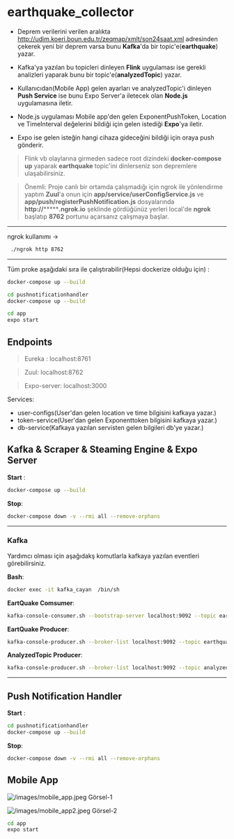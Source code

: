 # earthquake_collector

- Deprem verilerini verilen aralıkta http://udim.koeri.boun.edu.tr/zeqmap/xmlt/son24saat.xml adresinden çekerek yeni bir deprem varsa bunu **Kafka**'da bir topic'e(**earthquake**) yazar.
- Kafka'ya yazılan bu topicleri dinleyen **Flink** uygulaması ise gerekli analizleri yaparak bunu bir topic'e(**analyzedTopic**)  yazar.

- Kullanıcıdan(Mobile App) gelen ayarları ve analyzedTopic'i dinleyen **Push Service** ise  bunu Expo Server'a iletecek olan **Node.js** uygulamasına iletir.

- Node.js uygulaması Mobile app'den gelen ExponentPushToken, Location ve  TimeInterval değelerini bildiği için gelen istediği **Expo**'ya iletir.

- Expo ise gelen isteğin hangi cihaza gideceğini bildiği için oraya push gönderir.

> Flink vb olaylarına girmeden sadece root dizindeki **docker-compose up**
yaparak **earthquake** topic'ini dinlerseniz son depremlere ulaşabilirsiniz.

> Önemli: Proje canlı bir ortamda çalışmadığı için ngrok ile yönlendirme yaptım **Zuul**'a onun için  **app/service/userConfigService.js** ve  **app/push/registerPushNotification.js** dosyalarında **http://*********.ngrok.io** şeklinde gördüğünüz yerleri local'de **ngrok** başlatıp **8762** portunu açarsanız çalışmaya başlar.

---

ngrok kullanımı ->

```bash
 ./ngrok http 8762
 ```
---
Tüm proke aşağıdaki sıra ile çalıştırabilir(Hepsi dockerize olduğu için) :

```bash
docker-compose up --build

cd pushnotificationhandler
docker-compose up --build

cd app
expo start

```

## Endpoints

> Eureka : localhost:8761

> Zuul: localhost:8762

> Expo-server: localhost:3000

Services: 

- user-configs(User'dan gelen location ve time bilgisini kafkaya yazar.)
- token-service(User'dan gelen Exponenttoken bilgisini kafkaya yazar.)
- db-service(Kafkaya yazılan servisten gelen bilgileri db'ye yazar.)



## Kafka & Scraper & Steaming Engine & Expo Server

**Start** :

```bash
docker-compose up --build
```

**Stop**:

```bash
docker-compose down -v --rmi all --remove-orphans
```

---

### **Kafka** 

Yardımcı olması için aşağıdakş komutlarla kafkaya yazılan eventleri görebilirsiniz.

**Bash**:

```bash
docker exec -it kafka_cayan  /bin/sh
```

**EartQuake Comsumer**:
```bash
kafka-console-consumer.sh --bootstrap-server localhost:9092 --topic earthquake --from-beginning
```

**EartQuake Producer**:

```bash
kafka-console-producer.sh --broker-list localhost:9092 --topic earthquake
```

**AnalyzedTopic Producer**:

```bash
kafka-console-producer.sh --broker-list localhost:9092 --topic analyzedTopic
```

---

## Push Notification Handler
**Start** :

```bash
cd pushnotificationhandler
docker-compose up --build
```

**Stop**:

```bash
docker-compose down -v --rmi all --remove-orphans
```

## Mobile App

![/images/mobile_app.jpeg](/images/mobile_app.jpeg)
Görsel-1

![/images/mobile_app2.jpeg](/images/mobile_app2.jpeg)
Görsel-2
 
```bash
cd app
expo start
```